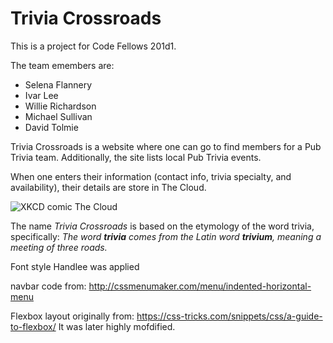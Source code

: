 # Trivia Crossroads

This is a project for Code Fellows 201d1.

The team emembers are:

- Selena Flannery
- Ivar Lee
- Willie Richardson
- Michael Sullivan
- David Tolmie


Trivia Crossroads is a website where one can go to find members for a Pub Trivia team. Additionally, the site lists local Pub Trivia events.

When one enters their information (contact info, trivia specialty, and availability), their details are store in The Cloud.

![XKCD comic The Cloud](http://imgs.xkcd.com/comics/the_cloud.png)

The name *Trivia Crossroads* is based on the etymology of the word trivia, specifically: *The word **trivia** comes from the Latin word **trivium**, meaning a meeting of three roads.*


Font style Handlee was applied

navbar code from: http://cssmenumaker.com/menu/indented-horizontal-menu

Flexbox layout originally from: https://css-tricks.com/snippets/css/a-guide-to-flexbox/ It was later highly mofdified.
